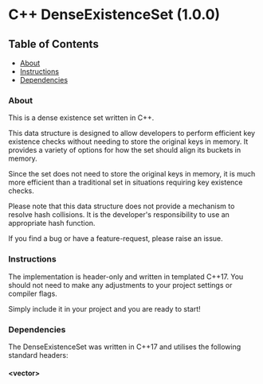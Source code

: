 # C++ DenseExistenceSet (1.0.0)

## Table of Contents

- [About](#About)
- [Instructions](#Instructions)
- [Dependencies](#Dependencies)

### About

This is a dense existence set written in C++.

This data structure is designed to allow developers to perform efficient key existence checks without needing to store the original keys in memory.
It provides a variety of options for how the set should align its buckets in memory.

Since the set does not need to store the original keys in memory, it is much more efficient than a traditional set in situations requiring key existence checks.

Please note that this data structure does not provide a mechanism to resolve hash collisions. It is the developer's responsibility to use an appropriate hash function.

If you find a bug or have a feature-request, please raise an issue.

### Instructions

The implementation is header-only and written in templated C++17. You should not need to make any adjustments to your project settings or compiler flags. 

Simply include it in your project and you are ready to start!

### Dependencies

The DenseExistenceSet was written in C++17 and utilises the following standard headers:

#### &lt;vector&gt;
